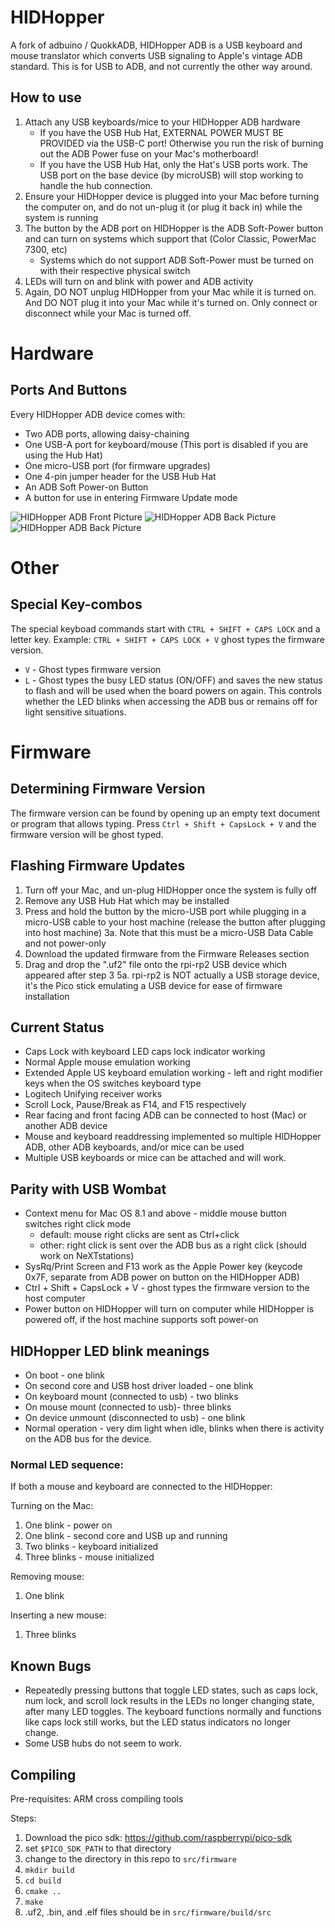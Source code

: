 # HIDHopper
A fork of adbuino / QuokkADB, HIDHopper ADB is a USB keyboard and mouse translator which converts USB signaling to Apple's vintage ADB standard.
This is for USB to ADB, and not currently the other way around.

## How to use
1. Attach any USB keyboards/mice to your HIDHopper ADB hardware
   * If you have the USB Hub Hat, EXTERNAL POWER MUST BE PROVIDED via the USB-C port!  Otherwise you run the risk of burning out the ADB Power fuse on your Mac's motherboard!
   * If you have the USB Hub Hat, only the Hat's USB ports work.  The USB port on the base device (by microUSB) will stop working to handle the hub connection.
2. Ensure your HIDHopper device is plugged into your Mac before turning the computer on, and do not un-plug it (or plug it back in) while the system is running
3. The button by the ADB port on HIDHopper is the ADB Soft-Power button and can turn on systems which support that (Color Classic, PowerMac 7300, etc)
   * Systems which do not support ADB Soft-Power must be turned on with their respective physical switch
4. LEDs will turn on and blink with power and ADB activity
5. Again, DO NOT unplug HIDHopper from your Mac while it is turned on.  And DO NOT plug it into your Mac while it's turned on.  Only connect or disconnect while your Mac is turned off.


# Hardware

## Ports And Buttons

Every HIDHopper ADB device comes with:
* Two ADB ports, allowing daisy-chaining
* One USB-A port for keyboard/mouse (This port is disabled if you are using the Hub Hat)
* One micro-USB port (for firmware upgrades)
* One 4-pin jumper header for the USB Hub Hat
* An ADB Soft Power-on Button
* A button for use in entering Firmware Update mode

![HIDHopper ADB Front Picture](../images/HIDHopper_Front_WithHat.jpg)
![HIDHopper ADB Back Picture](../images/HIDHopper_Back_WithHat.jpg)
![HIDHopper ADB Back Picture](../images/HIDHopper_ADB_Buttons.jpg)


# Other

## Special Key-combos
The special keyboad commands start with `CTRL + SHIFT + CAPS LOCK` and a letter key.  Example: `CTRL + SHIFT + CAPS LOCK + V` ghost types the firmware version.
 - `V` - Ghost types firmware version
 - `L` - Ghost types the busy LED status (ON/OFF) and saves the new status to flash and will be used when the board powers on again. This controls
 whether the LED blinks when accessing the ADB bus or remains off for light sensitive situations.

# Firmware

## Determining Firmware Version 
The firmware version can be found by opening up an empty text document or program that allows typing. 
Press `Ctrl + Shift + CapsLock + V` and the firmware version will be ghost typed.

## Flashing Firmware Updates
1. Turn off your Mac, and un-plug HIDHopper once the system is fully off
2. Remove any USB Hub Hat which may be installed
3. Press and hold the button by the micro-USB port while plugging in a micro-USB cable to your host machine (release the button after plugging into host machine)
3a. Note that this must be a micro-USB Data Cable and not power-only
4. Download the updated firmware from the Firmware Releases section
5. Drag and drop the ".uf2" file onto the rpi-rp2 USB device which appeared after step 3
5a. rpi-rp2 is NOT actually a USB storage device, it's the Pico stick emulating a USB device for ease of firmware installation

## Current Status
 - Caps Lock with keyboard LED caps lock indicator working
 - Normal Apple mouse emulation working
 - Extended Apple US keyboard emulation working - left and right modifier keys when the OS switches keyboard type
 - Logitech Unifying receiver works
 - Scroll Lock, Pause/Break as F14, and F15 respectively 
 - Rear facing and front facing ADB can be connected to host (Mac) or another ADB device
 - Mouse and keyboard readdressing implemented so multiple HIDHopper ADB, other ADB keyboards, and/or mice can be used
 - Multiple USB keyboards or mice can be attached and will work.

## Parity with USB Wombat
 - Context menu for Mac OS 8.1 and above - middle mouse button switches right click mode
   - default: mouse right clicks are sent as Ctrl+click
   - other:  right click is sent over the ADB bus as a right click (should work on NeXTstations)
 - SysRq/Print Screen and F13 work as the Apple Power key (keycode 0x7F, separate from ADB power on button on the HIDHopper ADB)
 - Ctrl + Shift + CapsLock + V - ghost types the firmware version to the host computer
 - Power button on HIDHopper will turn on computer while HIDHopper is powered off, if the host machine supports soft power-on
  
## HIDHopper LED blink meanings
 - On boot - one blink
 - On second core and USB host driver loaded - one blink
 - On keyboard mount (connected to usb) - two blinks
 - On mouse mount (connected to usb)- three blinks
 - On device unmount (disconnected to usb) - one blink
 - Normal operation - very dim light when idle, blinks when there is activity on the ADB bus for the device.

### Normal LED sequence:
If both a mouse and keyboard are connected to the HIDHopper:

Turning on the Mac:
 1. One blink - power on
 2. One blink - second core and USB up and running
 2. Two blinks - keyboard initialized
 3. Three blinks - mouse initialized

Removing mouse:
 1. One blink

Inserting a new mouse:
 1. Three blinks

## Known Bugs
 - Repeatedly pressing buttons that toggle LED states, such as caps lock, num lock, and scroll lock results in the LEDs no longer changing state, after many LED toggles. The keyboard functions normally and functions like caps lock still works, but the LED status indicators no longer change.
 - Some USB hubs do not seem to work.

## Compiling
Pre-requisites: ARM cross compiling tools

Steps:
1. Download the pico sdk: https://github.com/raspberrypi/pico-sdk
2. set `$PICO_SDK_PATH` to that directory
3. change to the directory in this repo to `src/firmware`
4. `mkdir build`
5. `cd build`
6. `cmake ..`
7. `make`
8. .uf2, .bin, and .elf files should be in `src/firmware/build/src`
